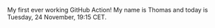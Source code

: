 My first ever working GitHub Action!
My name is Thomas and today is Tuesday, 24 November, 19:15 CET. 
